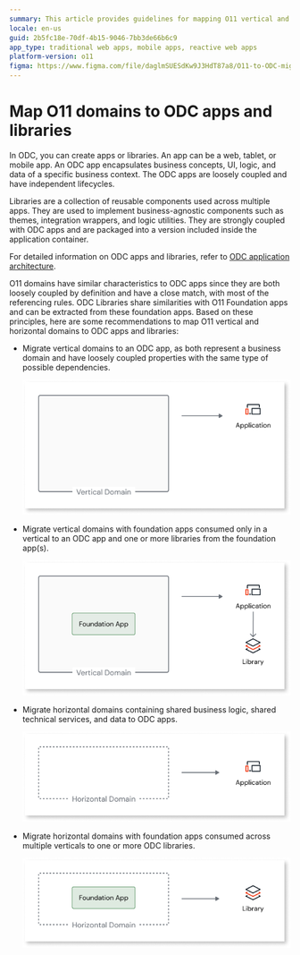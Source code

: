 ```yaml
---
summary: This article provides guidelines for mapping O11 vertical and horizontal domains to OutSystems Developer Cloud (ODC) apps and libraries, aligning with their business domain characteristics and dependencies.
locale: en-us
guid: 2b5fc18e-70df-4b15-9046-7bb3de66b6c9
app_type: traditional web apps, mobile apps, reactive web apps
platform-version: o11
figma: https://www.figma.com/file/daglmSUESdKw9J3HdT87a8/O11-to-ODC-migration?type=design&node-id=6%3A249&mode=design&t=blNAbpnofC4dwbOh-1
---
```


# Map O11 domains to ODC apps and libraries

In ODC, you can create apps or libraries. An app can be a web, tablet, or mobile app. An ODC app encapsulates business concepts, UI, logic, and data of a specific business context. The ODC apps are loosely coupled and have independent lifecycles. 

Libraries are a collection of reusable components used across multiple apps. They are used to implement business-agnostic components such as themes, integration wrappers, and logic utilities. They are strongly coupled with ODC apps and are packaged into a version included inside the application container.

For detailed information on ODC apps and libraries, refer to [ODC application architecture](https://success.outsystems.com/documentation/outsystems_developer_cloud/building_apps/app_architecture/).

O11 domains have similar characteristics to ODC apps since they are both loosely coupled by definition and have a close match, with most of the referencing rules. ODC Libraries share  similarities with O11 Foundation apps and can be extracted from these foundation apps. Based on these principles, here are some recommendations to map O11 vertical and horizontal domains to ODC apps and libraries:

* Migrate vertical domains to an ODC app, as both represent a business domain and have loosely coupled properties with the same type of possible dependencies.

    ![Diagram illustrating the migration of vertical domains to an ODC application](images/vertical-domain-to-application-diag.png "Mapping Vertical Domains to ODC Application")

* Migrate vertical domains with foundation apps consumed only in a vertical to an ODC app and one or more libraries from the foundation app(s).

    ![Diagram showing the migration of vertical domains with foundation apps to an ODC app and libraries](images/vertical-domain-to-library-diag.png "Mapping Vertical Domains to ODC Libraries")

* Migrate horizontal domains containing shared business logic, shared technical services, and data to ODC apps.

    ![Diagram depicting the migration of horizontal domains containing shared services to ODC apps](images/horizontal-to-application-diag.png "Mapping Horizontal Domains to ODC Apps")

*  Migrate horizontal domains with foundation apps consumed across multiple verticals to one or more ODC libraries.

    ![Diagram representing the migration of horizontal domains with foundation apps to ODC libraries](images/horizontal-to-library-diag.png "Mapping Horizontal Domains to ODC Libraries")
